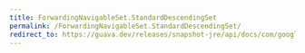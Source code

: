 ```yaml
---
title: ForwardingNavigableSet.StandardDescendingSet
permalink: /ForwardingNavigableSet.StandardDescendingSet/
redirect_to: https://guava.dev/releases/snapshot-jre/api/docs/com/google/common/collect/ForwardingNavigableSet.StandardDescendingSet.html
---
```

